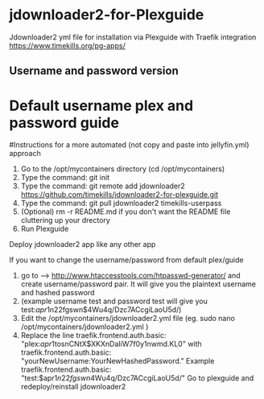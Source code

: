 # jdownloader2-for-Plexguide
Jdownloader2 yml file for installation via Plexguide with Traefik integration
https://www.timekills.org/pg-apps/

## Username and password version

# Default username plex and password guide


#Instructions for a more automated (not copy and paste into jellyfin.yml) approach

1. Go to the /opt/mycontainers directory (cd /opt/mycontainers)
2. Type the command: git init
3. Type the command: git remote add jdownloader2 https://github.com/timekills/jdownloader2-for-plexguide.git
4. Type the command: git pull jdownloader2 timekills-userpass
5. (Optional) rm -r README.md if you don't want the README file cluttering up your drectory
6. Run Plexguide

Deploy jdownloader2 app like any other app

If you want to change the username/password from default plex/guide
1. go to --> http://www.htaccesstools.com/htpasswd-generator/ and create username/password pair. It will give you the plaintext username and hashed password
2. (example username test and password test will give you test:$apr1$n22fgswn$4Wu4q/Dzc7ACcgiLaoU5d/)
3. Edit the /opt/mycontainers/jdownloader2.yml file (eg. sudo nano /opt/mycontainers/jdownloader2.yml )
4. Replace the line traefik.frontend.auth.basic: "plex:$apr1$tosnCNtX$XKXnDaIiW7f0y1nwmd.KL0" with traefik.frontend.auth.basic: "yourNewUsername:YourNewHashedPassword."  Example traefik.frontend.auth.basic: "test:$apr1$n22fgswn$4Wu4q/Dzc7ACcgiLaoU5d/"
Go to plexguide and redeploy/reinstall jdownloader2
